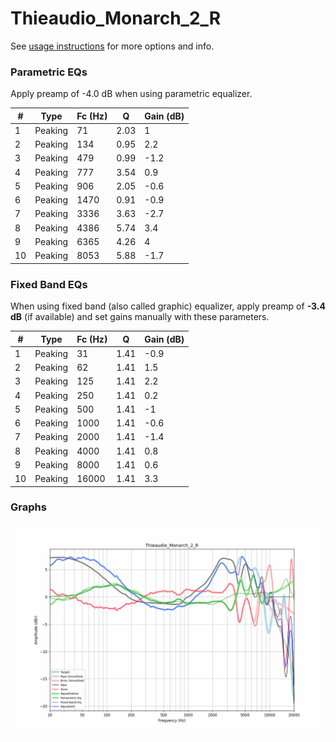 # Thieaudio_Monarch_2_R
See [usage instructions](https://github.com/jaakkopasanen/AutoEq#usage) for more options and info.

### Parametric EQs
Apply preamp of -4.0 dB when using parametric equalizer.

|   # | Type    |   Fc (Hz) |    Q |   Gain (dB) |
|-----|---------|-----------|------|-------------|
|   1 | Peaking |        71 | 2.03 |         1   |
|   2 | Peaking |       134 | 0.95 |         2.2 |
|   3 | Peaking |       479 | 0.99 |        -1.2 |
|   4 | Peaking |       777 | 3.54 |         0.9 |
|   5 | Peaking |       906 | 2.05 |        -0.6 |
|   6 | Peaking |      1470 | 0.91 |        -0.9 |
|   7 | Peaking |      3336 | 3.63 |        -2.7 |
|   8 | Peaking |      4386 | 5.74 |         3.4 |
|   9 | Peaking |      6365 | 4.26 |         4   |
|  10 | Peaking |      8053 | 5.88 |        -1.7 |

### Fixed Band EQs
When using fixed band (also called graphic) equalizer, apply preamp of **-3.4 dB** (if available) and set gains manually with these parameters.

|   # | Type    |   Fc (Hz) |    Q |   Gain (dB) |
|-----|---------|-----------|------|-------------|
|   1 | Peaking |        31 | 1.41 |        -0.9 |
|   2 | Peaking |        62 | 1.41 |         1.5 |
|   3 | Peaking |       125 | 1.41 |         2.2 |
|   4 | Peaking |       250 | 1.41 |         0.2 |
|   5 | Peaking |       500 | 1.41 |        -1   |
|   6 | Peaking |      1000 | 1.41 |        -0.6 |
|   7 | Peaking |      2000 | 1.41 |        -1.4 |
|   8 | Peaking |      4000 | 1.41 |         0.8 |
|   9 | Peaking |      8000 | 1.41 |         0.6 |
|  10 | Peaking |     16000 | 1.41 |         3.3 |

### Graphs
![](./Thieaudio_Monarch_2_R.png)
